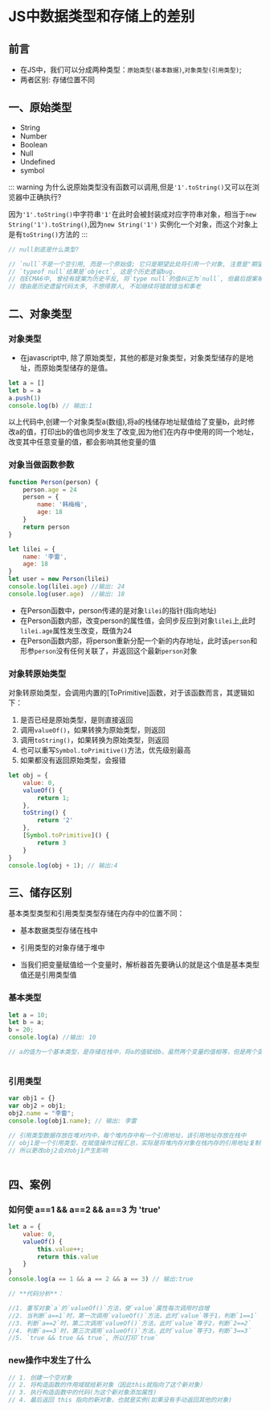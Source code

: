 # JS中数据类型和存储上的差别

## 前言
* 在JS中，我们可以分成两种类型：`原始类型(基本数据)`,`对象类型(引用类型)`; 
* 两者区别: 存储位置不同


## 一、原始类型
* String
* Number
* Boolean
* Null
* Undefined
* symbol


::: warning
为什么说原始类型没有函数可以调用,但是`'1'.toString()`又可以在浏览器中正确执行?

因为`'1'.toString()`中字符串`'1'`在此时会被封装成对应字符串对象，相当于`new String('1').toString()`,因为`new String('1')`
实例化一个对象，而这个对象上是有`toString()`方法的
:::

```js
// null到底是什么类型?

// `null`不是一个空引用, 而是一个原始值; 它只是期望此处将引用一个对象, 注意是"期望".
// `typeof null`结果是`object`, 这是个历史遗留bug.
// 在ECMA6中, 曾经有提案为历史平反, 将`type null`的值纠正为`null`, 但最后提案被拒了.
// 理由是历史遗留代码太多, 不想得罪人, 不如继续将错就错当和事老
```


## 二、对象类型
### 对象类型
* 在javascript中, 除了原始类型，其他的都是对象类型，对象类型储存的是地址，而原始类型储存的是值。

```js
let a = []
let b = a
a.push(1)
console.log(b) // 输出:1
```

以上代码中,创建一个对象类型a(数组),将a的栈储存地址赋值给了变量b，此时修改a的值，打印出b的值也同步发生了改变,因为他们在内存中使用的同一个地址，改变其中任意变量的值，都会影响其他变量的值

### 对象当做函数参数

```js
function Person(person) {
    person.age = 24
    person = {
        name: '韩梅梅',
        age: 18
    }
    return person
}

let lilei = {
    name: '李雷',
    age: 18
}
let user = new Person(lilei)
console.log(lilei.age) //输出: 24
console.log(user.age)  //输出: 18
```

* 在Person函数中，person传递的是对象`lilei`的指针(指向地址)
* 在Person函数内部，改变person的属性值，会同步反应到对象`lilei`上,此时`lilei.age`属性发生改变，既值为24
* 在Person函数内部，将person重新分配一个新的内存地址，此时该`person`和形参`person`没有任何关联了，并返回这个最新`person`对象


### 对象转原始类型
对象转原始类型，会调用内置的[ToPrimitive]函数，对于该函数而言，其逻辑如下：

1. 是否已经是原始类型，是则直接返回
2. 调用`valueOf()`，如果转换为原始类型，则返回
3. 调用`toString()`，如果转换为原始类型，则返回
4. 也可以重写`Symbol.toPrimitive()`方法，优先级别最高
5. 如果都没有返回原始类型，会报错

```js
let obj = {
    value: 0,
    valueOf() {
        return 1;
    },
    toString() {
        return '2'
    },
    [Symbol.toPrimitive]() {
        return 3
    }
}
console.log(obj + 1); // 输出:4
```

## 三、储存区别
基本类型类型和引用类型类型存储在内存中的位置不同：

* 基本数据类型存储在栈中
  
* 引用类型的对象存储于堆中
  
* 当我们把变量赋值给一个变量时，解析器首先要确认的就是这个值是基本类型值还是引用类型值

### 基本类型
```js
let a = 10;
let b = a; 
b = 20;
console.log(a) //输出: 10

// a的值为一个基本类型，是存储在栈中，将a的值赋给b，虽然两个变量的值相等，但是两个变量保存了两个不同的内存地址
```
<div style="text-align: left">
  <img :src="'/data_type_1.png'">
</div>

### 引用类型
```js
var obj1 = {}
var obj2 = obj1;
obj2.name = "李雷";
console.log(obj1.name); // 输出: 李雷

// 引用类型数据存放在堆对内中，每个堆内存中有一个引用地址，该引用地址存放在栈中
// obj1是一个引用类型，在赋值操作过程汇总，实际是将堆内存对象在栈内存的引用地址复制了一份给了obj2，实际上他们共同指向了同一个堆内存对象
// 所以更改obj2会对obj1产生影响
```
<div style="text-align: left">
  <img :src="'/data_type_2.png'">
</div>



## 四、案例
### 如何使 a==1 && a==2 && a==3 为 'true'
```js
let a = {
    value: 0,
    valueOf() {
        this.value++;
        return this.value
    }
}
console.log(a == 1 && a == 2 && a == 3) // 输出:true

// **代码分析**：

//1. 重写对象`a`的`valueOf()`方法，使`value`属性每次调用时自增
//2. 当判断`a==1`时，第一次调用`valueOf()`方法，此时`value`等于1，判断`1==1`
//3. 判断`a==2`时，第二次调用`valueOf()`方法，此时`value`等于2，判断`2==2`
//4. 判断`a==3`时，第三次调用`valueOf()`方法，此时`value`等于3，判断`3==3`
//5. `true && true && true`, 所以打印`true`
```

### new操作中发生了什么
```js
// 1. 创建一个空对象
// 2. 将构造函数的作用域赋给新对象（因此this就指向了这个新对象）
// 3. 执行构造函数中的代码(为这个新对象添加属性)
// 4. 最后返回 this 指向的新对象，也就是实例(如果没有手动返回其他的对象)
```